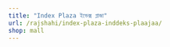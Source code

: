 ```yaml
---
title: "Index Plaza ইন্ডেক্স প্লাজা"
url: /rajshahi/index-plaza-inddeks-plaajaa/
shop: mall
---
```

